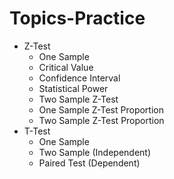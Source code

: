 # Topics-Practice
- Z-Test
  - One Sample
  - Critical Value
  - Confidence Interval
  - Statistical Power
  - Two Sample Z-Test
  - One Sample Z-Test Proportion
  - Two Sample Z-Test Proportion
- T-Test
  - One Sample
  - Two Sample (Independent)
  - Paired Test (Dependent)
